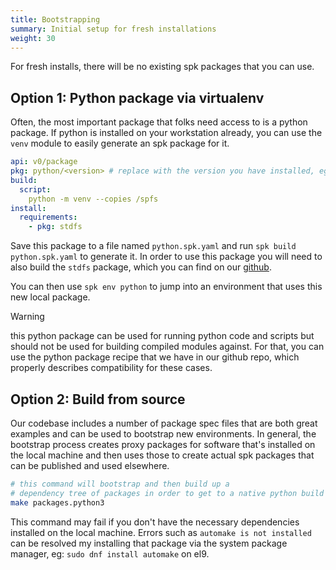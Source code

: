 ```yaml
---
title: Bootstrapping
summary: Initial setup for fresh installations
weight: 30
---
```


For fresh installs, there will be no existing spk packages that you can use.

## Option 1: Python package via virtualenv

Often, the most important package that folks need access to is a python package. If python is installed on your workstation already, you can use the `venv` module to easily generate an spk package for it.

```yaml
api: v0/package
pkg: python/<version> # replace with the version you have installed, eg 3.12.3
build:
  script:
    python -m venv --copies /spfs
install:
  requirements:
    - pkg: stdfs
```

Save this package to a file named `python.spk.yaml` and run `spk build python.spk.yaml` to generate it. In order to use this package you will need to also build the `stdfs` package, which you can find on our [github](https://github.com/spkenv/spk/blob/main/packages/stdfs/stdfs.spk.yaml).

You can then use `spk env python` to jump into an environment that uses this new local package.

> [!WARNING]
> this python package can be used for running python code and scripts but should not be used for building compiled modules against. For that, you can use the python package recipe that we have in our github repo, which properly describes compatibility for these cases.

## Option 2: Build from source

Our codebase includes a number of package spec files that are both great examples and can be used to bootstrap new environments. In general, the bootstrap process creates proxy packages for software that's installed on the local machine and then uses those to create actual spk packages that can be published and used elsewhere.


```sh
# this command will bootstrap and then build up a
# dependency tree of packages in order to get to a native python build
make packages.python3
```

This command may fail if you don't have the necessary dependencies installed on the local machine. Errors such as `automake is not installed` can be resolved my installing that package via the system package manager, eg: `sudo dnf install automake` on el9.
